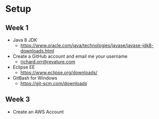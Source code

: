 # Setup

## Week 1
* Java 8 JDK
   * https://www.oracle.com/java/technologies/javase/javase-jdk8-downloads.html
* Create a GitHub account and email me your username
   * richard.orr@revature.com
* Eclipse EE
   * https://www.eclipse.org/downloads/
* GitBash for Windows
   * https://git-scm.com/downloads

## Week 3
* Create an AWS Account
